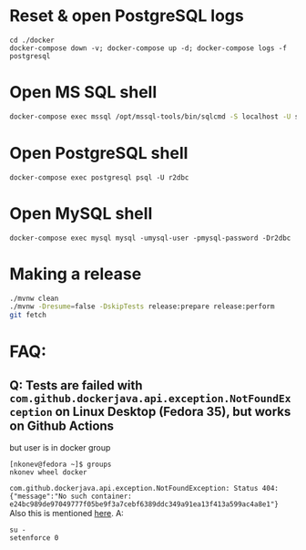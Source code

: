 # Reset & open PostgreSQL logs
```
cd ./docker
docker-compose down -v; docker-compose up -d; docker-compose logs -f postgresql
```

# Open MS SQL shell
```bash
docker-compose exec mssql /opt/mssql-tools/bin/sqlcmd -S localhost -U sa -P 'yourStrong(!)Password'
```

# Open PostgreSQL shell
```
docker-compose exec postgresql psql -U r2dbc
```

# Open MySQL shell
```
docker-compose exec mysql mysql -umysql-user -pmysql-password -Dr2dbc
```

# Making a release
```bash
./mvnw clean
./mvnw -Dresume=false -DskipTests release:prepare release:perform
git fetch
```

# FAQ:
## Q: Tests are failed with `com.github.dockerjava.api.exception.NotFoundException` on Linux Desktop (Fedora 35), but works on Github Actions
but user is in docker group
```
[nkonev@fedora ~]$ groups
nkonev wheel docker
```
`com.github.dockerjava.api.exception.NotFoundException: Status 404: {"message":"No such container: e24bc989de97049777f05be9f3a7cebf6389ddc349a91ea13f413a599ac4a8e1"}`
Also this is mentioned [here](https://github.com/testcontainers/testcontainers-java/issues/572#issuecomment-411703450).
A: 
```
su -
setenforce 0
```